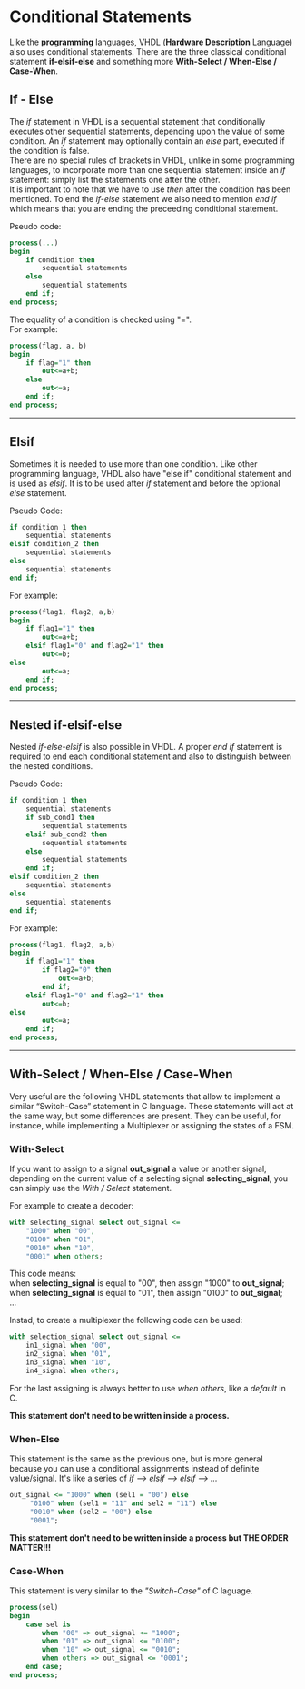 # Conditional Statements

Like the **programming** languages, VHDL (**Hardware Description** Language) also uses conditional statements. There are the three classical conditional statement **if-elsif-else** and something more **With-Select / When-Else / Case-When**.

## If - Else
The *if* statement in VHDL is a sequential statement that conditionally executes other sequential statements, depending upon the value of some condition. An *if* statement may optionally contain an *else* part, executed if the condition is false.  
There are no special rules of brackets in VHDL, unlike in some programming languages, to incorporate more than one sequential statement inside an *if* statement: simply list the statements one after the other.  
It is important to note that we have to use *then* after the condition has been mentioned. To end the *if-else* statement we also need to mention *end if* which means that you are ending the preceeding conditional statement.

Pseudo code:
```vhdl
process(...)
begin
    if condition then
        sequential statements
    else
        sequential statements
    end if;
end process;
```

The equality of a condition is checked using "=".  
For example:
```vhdl
process(flag, a, b)
begin
    if flag="1" then
        out<=a+b;
    else
        out<=a;
    end if;
end process;
```

----------------
## Elsif
Sometimes it is needed to use more than one condition. Like other programming language, VHDL also have "else if" conditional statement and is used as *elsif*. It is to be used after *if* statement and before the optional *else* statement.

Pseudo Code:
```vhdl
if condition_1 then
    sequential statements
elsif condition_2 then
    sequential statements
else
    sequential statements
end if;
```

For example:
```vhdl
process(flag1, flag2, a,b)
begin
    if flag1="1" then
        out<=a+b;
    elsif flag1="0" and flag2="1" then
        out<=b;
else
        out<=a;
    end if;
end process;
```
------------------------------------------

## Nested if-elsif-else
Nested *if-else-elsif* is also possible in VHDL. A proper *end if* statement is required to end each conditional statement and also to distinguish between the nested conditions.

Pseudo Code:
```vhdl
if condition_1 then
    sequential statements
    if sub_cond1 then
        sequential statements
    elsif sub_cond2 then
        sequential statements
    else
        sequential statements
    end if;
elsif condition_2 then
    sequential statements
else
    sequential statements
end if;
```

For example:
```vhdl
process(flag1, flag2, a,b)
begin
    if flag1="1" then
        if flag2="0" then
            out<=a+b;
        end if;
    elsif flag1="0" and flag2="1" then
        out<=b;
else
        out<=a;
    end if;
end process;

```

-------------------------------------------------

## With-Select / When-Else / Case-When

Very useful are the following VHDL statements that allow to implement a similar “Switch-Case” statement in C language.
These statements will act at the same way, but some differences are present.
They can be useful, for instance, while implementing a Multiplexer or assigning the states of a FSM.

### With-Select

If you want to assign to a signal **out_signal** a value or another signal, depending on the current value of a selecting signal **selecting_signal**, you can simply use the *With / Select* statement.

For example to create a decoder:
```vhdl
with selecting_signal select out_signal <=
    "1000" when "00",
    "0100" when "01",
    "0010" when "10",
    "0001" when others;
```
This code means:  
when **selecting_signal** is equal to "00", then assign "1000" to **out_signal**;  
when **selecting_signal** is equal to "01", then assign "0100" to **out_signal**;  
...


Instad, to create a multiplexer the following code can be used:
```vhdl
with selection_signal select out_signal <=
    in1_signal when "00",
    in2_signal when "01",
    in3_signal when "10",
    in4_signal when others;
```

For the last assigning is always better to use *when others*, like a *default* in C.

**This statement don't need to be written inside a process.**

### When-Else

This statement is the same as the previous one, but is more general because you can use a conditional assignments instead of definite value/signal. It's like a series of *if --> elsif --> elsif --> ...*
```vhdl
out_signal <= "1000" when (sel1 = "00") else 
     "0100" when (sel1 = "11" and sel2 = "11") else 
     "0010" when (sel2 = "00") else 
     "0001";
```
**This statement don't need to be written inside a process but THE ORDER MATTER!!!**

### Case-When

This statement is very similar to the *"Switch-Case"* of C laguage.
```vhdl
process(sel)
begin
    case sel is
        when "00" => out_signal <= "1000";
        when "01" => out_signal <= "0100";
        when "10" => out_signal <= "0010";
        when others => out_signal <= "0001";
    end case;
end process;
```
